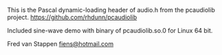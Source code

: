 This is the Pascal dynamic-loading header
of audio.h from the pcaudiolib project.
https://github.com/rhdunn/pcaudiolib

Included sine-wave demo with binary of pcaudiolib.so.0
for Linux 64 bit.

Fred van Stappen
fiens@hotmail.com
